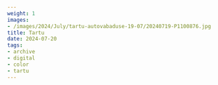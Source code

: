 ```yaml
---
weight: 1
images:
- /images/2024/July/tartu-autovabaduse-19-07/20240719-P1100876.jpg
title: Tartu
date: 2024-07-20
tags:
- archive
- digital
- color
- tartu
---
```


